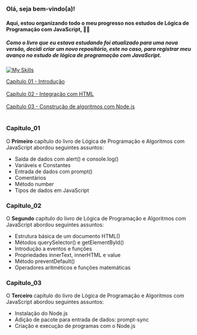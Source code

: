 ### Olá, seja bem-vindo(a)!<br/>

#### Aqui, estou organizando todo o meu progresso nos estudos de Lógica de Programação com JavaScript, 👨‍💻
##### Como o livro que eu estava estudando foi atualizado para uma nova versão, decidi criar um novo repositório, este no caso, para registrar meu avanço no estudo de lógica de programação com JavaScript.
[![My Skills](https://skillicons.dev/icons?i=js)](https://skillicons.dev)

<p>
  <a href="#Capitulo_01">Capítulo 01 - Introdução</a><br><br>
  <a href="#Capitulo_02">Capítulo 02 - Integração com HTML</a><br><br>
  <a href="#Capitulo_03">Capítulo 03 - Construção de algoritmos com Node.js</a><br><br>
</p>

### Capitulo_01
<p>O <b>Primeiro</b> capítulo do livro de Lógica de Programação e Algoritmos com JavaScript abordou seguintes assuntos:<br>
  <ul>
  <li>Saída de dados com alert() e console.log()</li>
  <li>Variáveis e Constantes</li>
  <li>Entrada de dados com prompt()</li>
  <li>Comentários</li>
  <li>Método number</li>
  <li>Tipos de dados em JavaScript</li>
  </ul>
</p>

### Capitulo_02
<p>O <b>Segundo</b> capítulo do livro de Lógica de Programação e Algoritmos com JavaScript abordou seguintes assuntos:<br>
  <ul>
  <li>Estrutura básica de um documento HTML()</li>
  <li>Métodos querySelector() e getElementById()</li>
  <li>Introdução a eventos e funções</li>
  <li>Propriedades innerText, innerHTML e value</li>
  <li>Método preventDefault()</li>
  <li>Operadores aritméticos e funções matemáticas</li>
  </ul>
</p>

### Capitulo_03
<p>O <b>Terceiro</b> capítulo do livro de Lógica de Programação e Algoritmos com JavaScript abordou seguintes assuntos:<br>
  <ul>
  <li>Instalação do Node.js</li>
  <li>Adição de pacote para entrada de dados: prompt-sync</li>
  <li>Criação e execução de programas com o Node.js</li>
  </ul>
</p>
